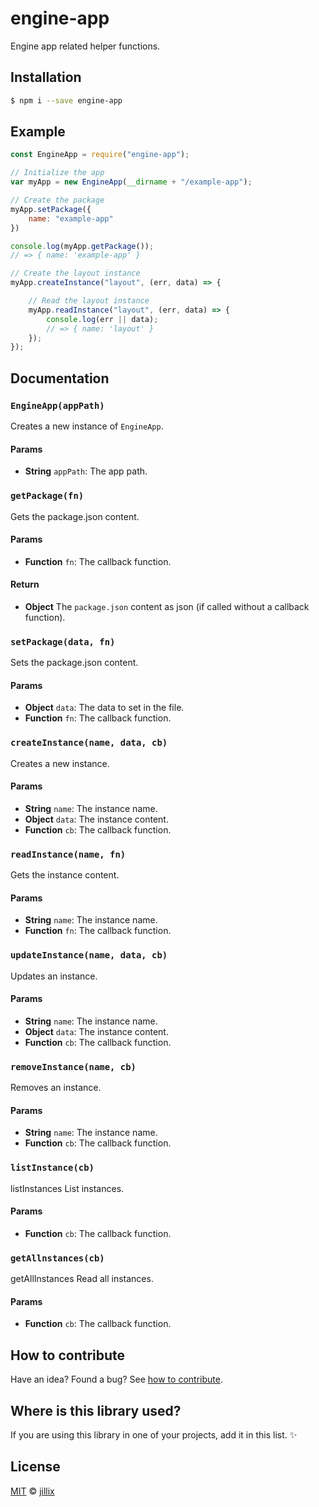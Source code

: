 # engine-app

Engine app related helper functions.

## Installation

```sh
$ npm i --save engine-app
```

## Example

```js
const EngineApp = require("engine-app");

// Initialize the app
var myApp = new EngineApp(__dirname + "/example-app");

// Create the package
myApp.setPackage({
    name: "example-app"
})

console.log(myApp.getPackage());
// => { name: 'example-app' }

// Create the layout instance
myApp.createInstance("layout", (err, data) => {

    // Read the layout instance
    myApp.readInstance("layout", (err, data) => {
        console.log(err || data);
        // => { name: 'layout' }
    });
});
```

## Documentation

### `EngineApp(appPath)`
Creates a new instance of `EngineApp`.

#### Params
- **String** `appPath`: The app path.

### `getPackage(fn)`
Gets the package.json content.

#### Params
- **Function** `fn`: The callback function.

#### Return
- **Object** The `package.json` content as json (if called without a callback function).

### `setPackage(data, fn)`
Sets the package.json content.

#### Params
- **Object** `data`: The data to set in the file.
- **Function** `fn`: The callback function.

### `createInstance(name, data, cb)`
Creates a new instance.

#### Params
- **String** `name`: The instance name.
- **Object** `data`: The instance content.
- **Function** `cb`: The callback function.

### `readInstance(name, fn)`
Gets the instance content.

#### Params
- **String** `name`: The instance name.
- **Function** `fn`: The callback function.

### `updateInstance(name, data, cb)`
Updates an instance.

#### Params
- **String** `name`: The instance name.
- **Object** `data`: The instance content.
- **Function** `cb`: The callback function.

### `removeInstance(name, cb)`
Removes an instance.

#### Params
- **String** `name`: The instance name.
- **Function** `cb`: The callback function.

### `listInstance(cb)`
listInstances
List instances.

#### Params
- **Function** `cb`: The callback function.

### `getAllnstances(cb)`
getAllInstances
Read all instances.

#### Params
- **Function** `cb`: The callback function.

## How to contribute
Have an idea? Found a bug? See [how to contribute][contributing].

## Where is this library used?
If you are using this library in one of your projects, add it in this list. :sparkles:

## License

[MIT][license] © [jillix][website]

[license]: http://showalicense.com/?fullname=jillix%20%3Ccontact%40jillix.com%3E%20(http%3A%2F%2Fjillix.com)&year=2015#license-mit
[website]: http://jillix.com
[contributing]: /CONTRIBUTING.md
[docs]: /DOCUMENTATION.md